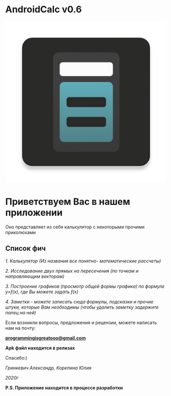 # AndroidCalc v0.6
![main icon](https://github.com/AJcorpcalc/AndroidCalc/blob/master/Calculator_v_0.6/app/src/main/main_icon-web.png)

Приветствуем Вас в нашем приложении
====
Оно представляет из себя калькулятор с некоторыми прочими приколюхами

Список фич
---
_1. Калькулятор (Из названия все понятно- математические рассчеты)_

_2. Исследование двух прямых на пересечения (по точкам и направляющим векторам)_

_3. Построение графиков (просмотр общей формы графика) по формуле y=f(x), где Вы можете задать f(x)_

_4. Заметки - можете записать сюда формулы, подсказки и прочие штуки, которые Вам необходимы (чтобы удалить заметку задержите палец на ней)_

Если возникли вопросы, предложения и рецензии, можете написать нам на почту:

**<programmingisgreatooo@gmail.com>**

**Apk файл находится в релизах**

Спасибо:)

_Гринкевич Александр, Корепина Юлия_

_2020г_


 __P.S. Приложение находится в процессе разработки__

